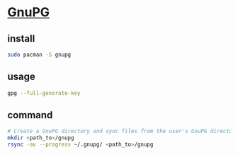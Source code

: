 # [GnuPG](https://www.gnupg.org)

## install

```sh
sudo pacman -S gnupg
```

## usage

```sh
gpg --full-generate-key
```

## command

```sh
# Create a GnuPG directory and sync files from the user's GnuPG directory.
mkdir <path_to>/gnupg
rsync -av --progress ~/.gnupg/ <path_to>/gnupg
```
